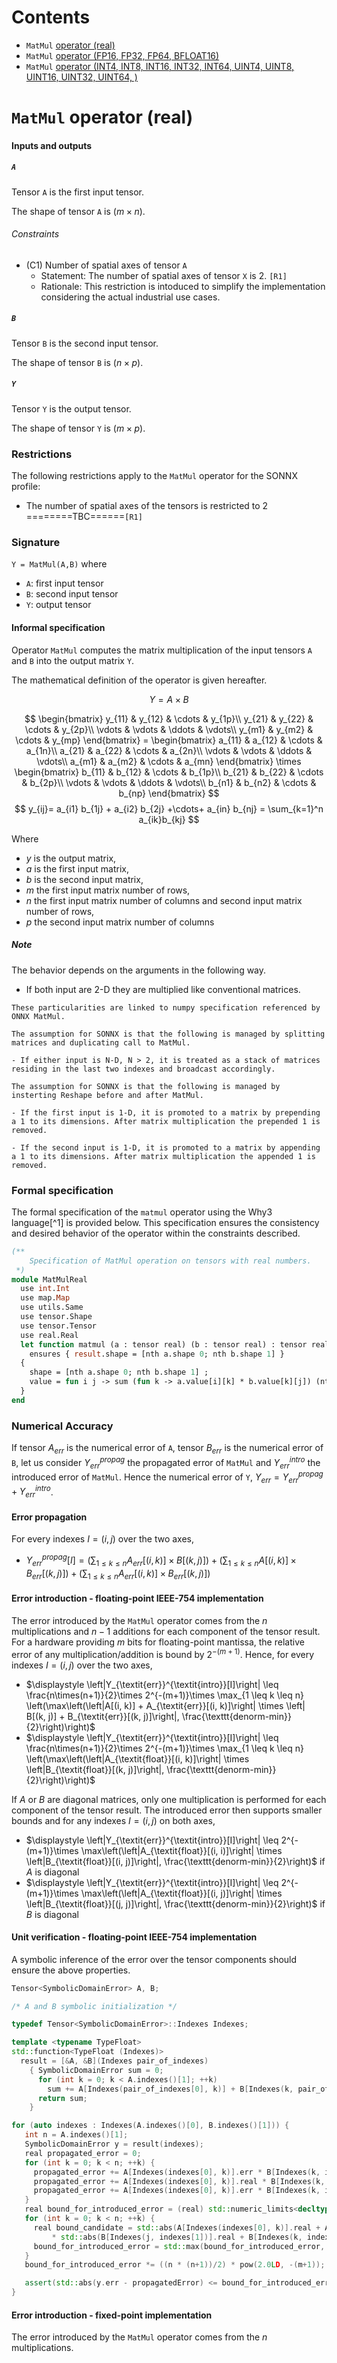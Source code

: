 # Contents
- `MatMul` [operator (real)](#real)
- `MatMul` [operator (FP16, FP32, FP64, BFLOAT16)](#float)
- `MatMul` [operator (INT4, INT8, INT16, INT32, INT64, UINT4, UINT8, UINT16, UINT32, UINT64, )](#int)

<a id="real"></a>
# `MatMul` operator (real)

#### Inputs and outputs

##### `A`

Tensor `A` is the first input tensor.

The shape of tensor `A` is $(m \times n)$.

###### Constraints

- (C1) Number of spatial axes of tensor `A`
    - Statement: The number of spatial axes of tensor `X` is 2. `[R1]`
    - Rationale: This restriction is intoduced to simplify the implementation considering the actual industrial use cases.

##### `B`

Tensor `B` is the second input tensor.

The shape of tensor `B` is $(n \times p)$.

##### `Y`

Tensor `Y` is the output tensor.

The shape of tensor `Y` is $(m \times p)$.

### Restrictions
The following restrictions apply to the `MatMul` operator for the SONNX profile:
- The number of spatial axes of the tensors is restricted to 2 ========TBC======`[R1]`

### Signature
`Y = MatMul(A,B)`
where
- `A`: first input tensor
- `B`: second input tensor
- `Y`: output tensor
  
#### Informal specification

Operator `MatMul` computes the matrix multiplication of the input tensors `A` and `B` into the output matrix `Y`.

The mathematical definition of the operator is given hereafter.

$$     
   Y = A \times B  
$$


$$
     \begin{bmatrix}
         y_{11} & y_{12} & \cdots & y_{1p}\\
         y_{21} & y_{22} & \cdots & y_{2p}\\ 
         \vdots & \vdots & \ddots & \vdots\\ 
         y_{m1} & y_{m2} & \cdots & y_{mp} 
     \end{bmatrix}
      =
     \begin{bmatrix}
         a_{11} & a_{12} & \cdots & a_{1n}\\
         a_{21} & a_{22} & \cdots & a_{2n}\\ 
         \vdots & \vdots & \ddots & \vdots\\ 
         a_{m1} & a_{m2} & \cdots & a_{mn} 
     \end{bmatrix}
     \times
     \begin{bmatrix}
         b_{11} & b_{12} & \cdots & b_{1p}\\
         b_{21} & b_{22} & \cdots & b_{2p}\\ 
         \vdots & \vdots & \ddots & \vdots\\ 
         b_{n1} & b_{n2} & \cdots & b_{np} 
     \end{bmatrix}
$$
$$     
   y_{ij}= a_{i1} b_{1j} + a_{i2} b_{2j} +\cdots+ a_{in} b_{nj} = \sum_{k=1}^n a_{ik}b_{kj}  
$$

Where
- $y$ is the output matrix,
- $a$ is the first input matrix,
- $b$ is the second input matrix,
- $m$ the first input matrix number of rows,
- $n$ the first input matrix number of columns and second input matrix number of rows,
- $p$ the second input matrix number of columns

##### Note
The behavior depends on the arguments in the following way.

- If both input are 2-D they are multiplied like conventional matrices.
```
These particularities are linked to numpy specification referenced by ONNX MatMul.

The assumption for SONNX is that the following is managed by splitting matrices and duplicating call to MatMul.

- If either input is N-D, N > 2, it is treated as a stack of matrices residing in the last two indexes and broadcast accordingly.

The assumption for SONNX is that the following is managed by insterting Reshape before and after MatMul.

- If the first input is 1-D, it is promoted to a matrix by prepending a 1 to its dimensions. After matrix multiplication the prepended 1 is removed.

- If the second input is 1-D, it is promoted to a matrix by appending a 1 to its dimensions. After matrix multiplication the appended 1 is removed.
```

<a id="float"></a>

### Formal specification

The formal specification of the `matmul` operator using the Why3 language[^1] is provided below. This specification ensures the consistency and desired behavior of the operator within the constraints described.

```ocaml
(**
    Specification of MatMul operation on tensors with real numbers.
 *)
module MatMulReal
  use int.Int
  use map.Map
  use utils.Same
  use tensor.Shape
  use tensor.Tensor
  use real.Real
  let function matmul (a : tensor real) (b : tensor real) : tensor real =
    ensures { result.shape = [nth a.shape 0; nth b.shape 1] }
  {
    shape = [nth a.shape 0; nth b.shape 1] ;
    value = fun i j -> sum (fun k -> a.value[i][k] * b.value[k][j]) (nth a.shape 1)
  }
end
```


<a id="int"></a>


### Numerical Accuracy

If tensor $A_{\textit{err}}$ is the numerical error of `A`,
tensor $B_{\textit{err}}$ is the numerical error of `B`, let us consider
$Y_{\textit{err}}^{\textit{propag}}$ the propagated error of `MatMul`
and $Y_{\textit{err}}^{\textit{intro}}$ the introduced error of `MatMul`.
Hence the numerical error of `Y`, $Y_{\textit{err}} = Y_{\textit{err}}^{\textit{propag}} + Y_{\textit{err}}^{\textit{intro}}$.

#### Error propagation

For every indexes $I = (i,j)$ over the two axes, 

- $\displaystyle Y_{\textit{err}}^{\textit{propag}}[I] = \left(\sum_{1\leq k \leq n} A_{\textit{err}}[(i, k)] \times B[(k, j)]\right) + \left(\sum_{1\leq k \leq n} A[(i, k)] \times B_{\textit{err}}[(k, j)]\right) + \left(\sum_{1\leq k \leq n} A_{\textit{err}}[(i, k)] \times B_{\textit{err}}[(k, j)]\right)$

#### Error introduction - floating-point IEEE-754 implementation

The error introduced by the `MatMul` operator comes from the $n$ multiplications and $n-1$
additions for each component of the tensor result. For a hardware providing $m$ bits for
floating-point mantissa, the relative error of any multiplication/addition is bound
by $2^{-(m+1)}$. Hence, for every indexes $I = (i, j)$ over the two axes,

- $\displaystyle \left|Y_{\textit{err}}^{\textit{intro}}[I]\right| \leq \frac{n\times(n+1)}{2}\times
   2^{-(m+1)}\times \max_{1 \leq k \leq n} \left(\max\left(\left|A[(i, k)] +
     A_{\textit{err}}[(i, k)]\right| \times \left| B[(k, j)] + B_{\textit{err}}[(k, j)]\right|,
     \frac{\texttt{denorm-min}}{2}\right)\right)$  
- $\displaystyle \left|Y_{\textit{err}}^{\textit{intro}}[I]\right| \leq \frac{n\times(n+1)}{2}\times
   2^{-(m+1)}\times \max_{1 \leq k \leq n} \left(\max\left(\left|A_{\textit{float}}[(i, k)]\right|
     \times \left|B_{\textit{float}}[(k, j)]\right|, \frac{\texttt{denorm-min}}{2}\right)\right)$

If $A$ or $B$ are diagonal matrices, only one multiplication is performed for each component of the
tensor result. The introduced error then supports smaller bounds and for any indexes $I = (i, j)$ 
on both axes,

- $\displaystyle \left|Y_{\textit{err}}^{\textit{intro}}[I]\right| \leq
   2^{-(m+1)}\times \max\left(\left|A_{\textit{float}}[(i, i)]\right|
     \times \left|B_{\textit{float}}[(i, j)]\right|, \frac{\texttt{denorm-min}}{2}\right)$
  if $A$ is diagonal  
- $\displaystyle \left|Y_{\textit{err}}^{\textit{intro}}[I]\right| \leq
   2^{-(m+1)}\times \max\left(\left|A_{\textit{float}}[(i, j)]\right|
     \times \left|B_{\textit{float}}[(j, j)]\right|, \frac{\texttt{denorm-min}}{2}\right)$
  if $B$ is diagonal

#### Unit verification - floating-point IEEE-754 implementation

A symbolic inference of the error over the tensor components should ensure the
above properties.

```c++
Tensor<SymbolicDomainError> A, B;

/* A and B symbolic initialization */

typedef Tensor<SymbolicDomainError>::Indexes Indexes;

template <typename TypeFloat>
std::function<TypeFloat (Indexes)>
  result = [&A, &B](Indexes pair_of_indexes)
    { SymbolicDomainError sum = 0;
      for (int k = 0; k < A.indexes()[1]; ++k)
        sum += A[Indexes(pair_of_indexes[0], k)] + B[Indexes(k, pair_of_indexes[1])];
      return sum;
    }

for (auto indexes : Indexes(A.indexes()[0], B.indexes()[1])) {
   int n = A.indexes()[1];
   SymbolicDomainError y = result(indexes);
   real propagated_error = 0;
   for (int k = 0; k < n; ++k) {
     propagated_error += A[Indexes(indexes[0], k)].err * B[Indexes(k, indexes[1])].real;
     propagated_error += A[Indexes(indexes[0], k)].real * B[Indexes(k, indexes[1])].err;
     propagated_error += A[Indexes(indexes[0], k)].err * B[Indexes(k, indexes[1])].err;
   }
   real bound_for_introduced_error = (real) std::numeric_limits<decltype(y.float)>::denorm_min() / 2.0);
   for (int k = 0; k < n; ++k) {
     real bound_candidate = std::abs(A[Indexes(indexes[0], k)].real + A[Indexes(indexes[0], k)].err)
         * std::abs(B[Indexes(j, indexes[1])].real + B[Indexes(k, indexes[1])].err);
     bound_for_introduced_error = std::max(bound_for_introduced_error, bound_candidate);
   }
   bound_for_introduced_error *= ((n * (n+1))/2) * pow(2.0LD, -(m+1));

   assert(std::abs(y.err - propagatedError) <= bound_for_introduced_error);
}
```

#### Error introduction - fixed-point implementation

The error introduced by the `MatMul` operator comes from the $n$ multiplications.

